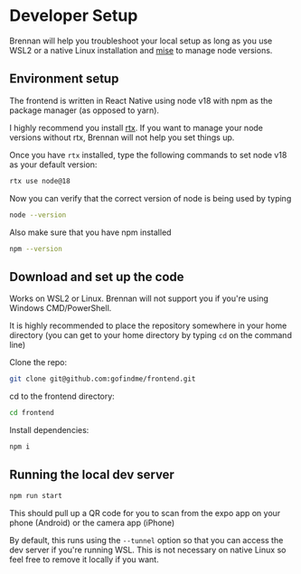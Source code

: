 # Developer Setup

Brennan will help you troubleshoot your local setup as long as you use WSL2 or a native Linux installation and [mise](https://github.com/jdx/mise) to manage node versions.

## Environment setup

The frontend is written in React Native using node v18 with npm as the package manager (as opposed to yarn).

I highly recommend you install [rtx](https://github.com/jdx/rtx). If you want to manage your node versions without rtx, Brennan will not help you set things up.

Once you have `rtx` installed, type the following commands to set node v18 as your default version:

```bash
rtx use node@18
```

Now you can verify that the correct version of node is being used by typing

```bash
node --version
```

Also make sure that you have npm installed

```bash
npm --version
```

## Download and set up the code

Works on WSL2 or Linux. Brennan will not support you if you're using Windows CMD/PowerShell.

It is highly recommended to place the repository somewhere in your home directory (you can get to your home directory by typing `cd` on the command line)

Clone the repo:

```bash
git clone git@github.com:gofindme/frontend.git
```

cd to the frontend directory:

```bash
cd frontend
```

Install dependencies:

```bash
npm i
```

## Running the local dev server

```bash
npm run start
```

This should pull up a QR code for you to scan from the expo app on your phone (Android) or the camera app (iPhone)

By default, this runs using the `--tunnel` option so that you can access the dev server if you're running WSL. This is not necessary on native Linux so feel free to remove it locally if you want.
